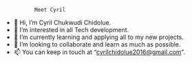               Meet Cyril

- 👋 Hi, I’m Cyril Chukwudi Chidolue.
- 👀 I’m interested in all Tech development.
- 🌱 I’m currently learning and applying all to my new projects.
- 💞️ I’m looking to collaborate and learn as much as possible.
- 📫 You can keep in touch at “cyrilchidolue2016@gmail.com”.

<!---
Cyril-C-C/Cyril-C-C is a ✨ special ✨ repository because its `README.md` (this file) appears on your GitHub profile.
You can click the Preview link to take a look at your changes.
--->
